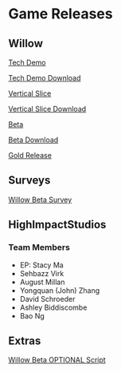 # Game Releases
## Willow
[Tech Demo](/TechDemo/index.html)

[Tech Demo Download](TechDemo.zip)

[Vertical Slice](/VerticalSlice/index.html)

[Vertical Slice Download](VerticalSlice.zip)

[Beta](/Beta/index.html)

[Beta Download](Beta.zip)

[Gold Release](/GoldRelease/index.html)

## Surveys

[Willow Beta Survey](https://forms.gle/7hoPYpmpswkQ85to6)

## HighImpactStudios
### Team Members
* EP: Stacy Ma
* Sehbazz Virk
* August Millan
* Yongquan (John) Zhang
* David Schroeder
* Ashley Biddiscombe
* Bao Ng

## Extras

[Willow Beta OPTIONAL Script](https://docs.google.com/document/d/1UpKnZBpIXOV0FfMYphF_Nbb9OQrgDzo9-acd21eWnhk/edit?usp=sharing)
